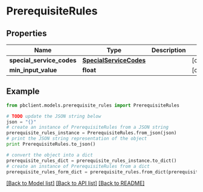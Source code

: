 # PrerequisiteRules


## Properties
Name | Type | Description | Notes
------------ | ------------- | ------------- | -------------
**special_service_codes** | [**SpecialServiceCodes**](SpecialServiceCodes.md) |  | [optional] 
**min_input_value** | **float** |  | [optional] 

## Example

```python
from pbclient.models.prerequisite_rules import PrerequisiteRules

# TODO update the JSON string below
json = "{}"
# create an instance of PrerequisiteRules from a JSON string
prerequisite_rules_instance = PrerequisiteRules.from_json(json)
# print the JSON string representation of the object
print PrerequisiteRules.to_json()

# convert the object into a dict
prerequisite_rules_dict = prerequisite_rules_instance.to_dict()
# create an instance of PrerequisiteRules from a dict
prerequisite_rules_form_dict = prerequisite_rules.from_dict(prerequisite_rules_dict)
```
[[Back to Model list]](../README.md#documentation-for-models) [[Back to API list]](../README.md#documentation-for-api-endpoints) [[Back to README]](../README.md)



